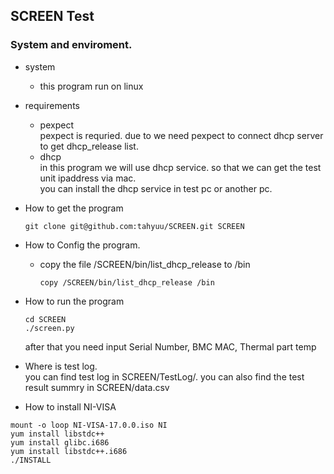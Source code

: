 ## SCREEN Test

### System and enviroment.
* system
  * this program run on linux
* requirements
  * pexpect<br>
      pexpect is requried. due to we need pexpect to connect dhcp server to get dhcp_release list.
  * dhcp<br>
      in this program we will use dhcp service. so that we can get the test unit ipaddress via mac.<br>
    you can install the dhcp service in test pc or another pc.
* How to get the program<br>
  ```
  git clone git@github.com:tahyuu/SCREEN.git SCREEN
  ```
* How to Config the program.
  * copy the file /SCREEN/bin/list_dhcp_release to /bin<br>
    ```
    copy /SCREEN/bin/list_dhcp_release /bin
    ```
    
* How to run the program
  ```
  cd SCREEN
  ./screen.py
  ```
  after that you need input Serial Number, BMC MAC, Thermal part temp<br>
* Where is test log.<br>
  you can find test log in SCREEN/TestLog/.
  you can also find the test result summry in SCREEN/data.csv
  
  
* How to install NI-VISA
```
mount -o loop NI-VISA-17.0.0.iso NI
yum install libstdc++
yum install glibc.i686
yum install libstdc++.i686
./INSTALL
```
  
